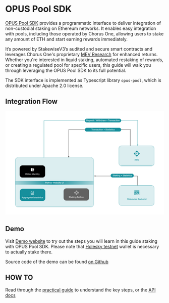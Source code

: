 ‌

# OPUS Pool SDK

[OPUS Pool SDK](https://www.npmjs.com/package/@chorus-one/opus-pool) provides
a programmatic interface to deliver integration of
non-custodial staking on Ethereum networks. It enables easy integration with pools, including those operated by Chorus One, allowing users to stake any amount of ETH and start earning rewards immediately.

It’s powered by StakewiseV3’s audited and secure smart contracts and leverages Chorus One's proprietary [MEV Research](https://chorus.one/categories/mev) for enhanced returns. Whether you're interested in liquid staking, automated restaking of rewards, or creating a regulated pool for specific users, this guide will walk you through leveraging the OPUS Pool SDK to its full potential.

The SDK interface is implemented as Typescript library `opus-pool`,
which is distributed under Apache 2.0 license.

## Integration Flow

![Integration Flow - Illustrated](./book/media/integration.png)

## Demo

Visit [Demo website](https://chorusone.github.io/opus-pool-demo/) to try out the steps you will learn in this guide staking with OPUS Pool SDK.
Please note that [Holesky testnet](https://github.com/eth-clients/holesky) wallet is necessary to actually stake there.

Source code of the demo can be found [on Github](https://github.com/chorusOne/opus-pool-demo)

## HOW TO

Read through the [practical guide](./book/guide/0-prerequisites.md) to understand the key steps, or the [API docs](./book/docs/classes/OpusPool.md)
